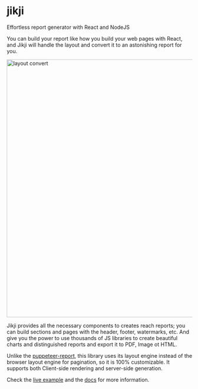 # jikji

Effortless report generator with React and NodeJS

You can build your report like how you build your web pages with React, and Jikji will handle the layout and convert it to an astonishing report for you.

<img src="https://raw.githubusercontent.com/PejmanNik/jikji/main/docs/static/img/layout_convert.svg" alt="layout convert" height="700px"/>

Jikji provides all the necessary components to creates reach reports; you can build sections and pages with the header, footer, watermarks, etc. And give you the power to use thousands of JS libraries to create beautiful charts and distinguished reports and export it to PDF, Image ot HTML.

Unlike the [puppeteer-report](https://github.com/PejmanNik/puppeteer-report), this library uses its layout engine instead of the browser layout engine for pagination, so it is 100% customizable. It supports both Client-side rendering and server-side generation.

Check the [live example](https://codesandbox.io/s/jikji-example-14useg) and the [docs](https://jikji.xyz) for more information.
